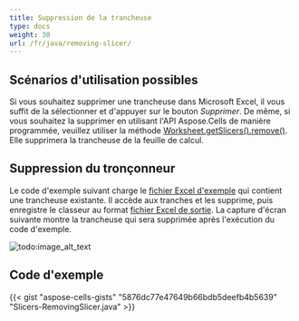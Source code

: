 ```yaml
---
title: Suppression de la trancheuse
type: docs
weight: 30
url: /fr/java/removing-slicer/
---
```


## **Scénarios d'utilisation possibles**
Si vous souhaitez supprimer une trancheuse dans Microsoft Excel, il vous suffit de la sélectionner et d'appuyer sur le bouton *Supprimer*. De même, si vous souhaitez la supprimer en utilisant l'API Aspose.Cells de manière programmée, veuillez utiliser la méthode [Worksheet.getSlicers().remove()](https://reference.aspose.com/cells/java/com.aspose.cells/slicercollection#remove\(com.aspose.cells.Slicer\)). Elle supprimera la trancheuse de la feuille de calcul. 
## **Suppression du tronçonneur**
Le code d'exemple suivant charge le [fichier Excel d'exemple](67338504.xlsx) qui contient une trancheuse existante. Il accède aux tranches et les supprime, puis enregistre le classeur au format [fichier Excel de sortie](67338502.xlsx). La capture d'écran suivante montre la trancheuse qui sera supprimée après l'exécution du code d'exemple.

![todo:image_alt_text](removing-slicer_1.png)
## **Code d'exemple**
{{< gist "aspose-cells-gists" "5876dc77e47649b66bdb5deefb4b5639" "Slicers-RemovingSlicer.java" >}}
